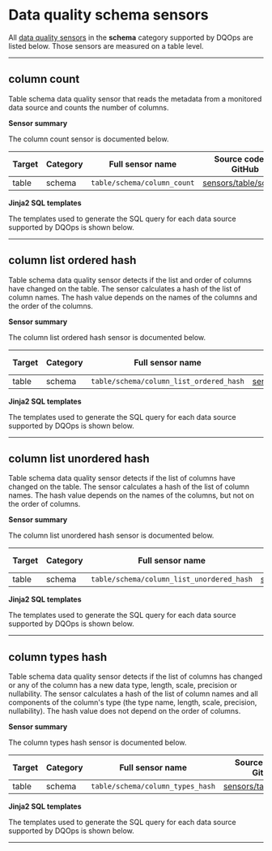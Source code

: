 # Data quality schema sensors
All [data quality sensors](../../../dqo-concepts/sensors/sensors.md) in the **schema** category supported by DQOps are listed below. Those sensors are measured on a table level.

---


## column count
Table schema data quality sensor that reads the metadata from a monitored data source and counts the number of columns.

**Sensor summary**

The column count sensor is documented below.

| Target | Category | Full sensor name | Source code on GitHub |
|--------|----------|------------------|-----------------------|
| table | schema | `table/schema/column_count` | [sensors/table/schema](https://github.com/dqops/dqo/tree/develop/home/sensors/table/schema/) |







**Jinja2 SQL templates**

The templates used to generate the SQL query for each data source supported by DQOps is shown below.

___



## column list ordered hash
Table schema data quality sensor detects if the list and order of columns have changed on the table.
 The sensor calculates a hash of the list of column names. The hash value depends on the names of the columns and the order of the columns.

**Sensor summary**

The column list ordered hash sensor is documented below.

| Target | Category | Full sensor name | Source code on GitHub |
|--------|----------|------------------|-----------------------|
| table | schema | `table/schema/column_list_ordered_hash` | [sensors/table/schema](https://github.com/dqops/dqo/tree/develop/home/sensors/table/schema/) |







**Jinja2 SQL templates**

The templates used to generate the SQL query for each data source supported by DQOps is shown below.

___



## column list unordered hash
Table schema data quality sensor detects if the list of columns have changed on the table.
 The sensor calculates a hash of the list of column names. The hash value depends on the names of the columns, but not on the order of columns.

**Sensor summary**

The column list unordered hash sensor is documented below.

| Target | Category | Full sensor name | Source code on GitHub |
|--------|----------|------------------|-----------------------|
| table | schema | `table/schema/column_list_unordered_hash` | [sensors/table/schema](https://github.com/dqops/dqo/tree/develop/home/sensors/table/schema/) |







**Jinja2 SQL templates**

The templates used to generate the SQL query for each data source supported by DQOps is shown below.

___



## column types hash
Table schema data quality sensor detects if the list of columns has changed or any of the column has a new data type, length, scale, precision or nullability.
 The sensor calculates a hash of the list of column names and all components of the column&#x27;s type (the type name, length, scale, precision, nullability).
 The hash value does not depend on the order of columns.

**Sensor summary**

The column types hash sensor is documented below.

| Target | Category | Full sensor name | Source code on GitHub |
|--------|----------|------------------|-----------------------|
| table | schema | `table/schema/column_types_hash` | [sensors/table/schema](https://github.com/dqops/dqo/tree/develop/home/sensors/table/schema/) |







**Jinja2 SQL templates**

The templates used to generate the SQL query for each data source supported by DQOps is shown below.

___



